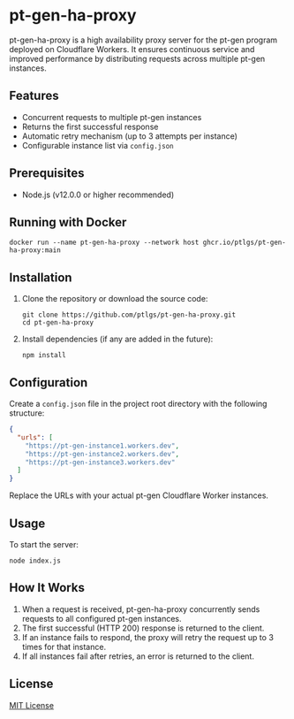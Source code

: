 # pt-gen-ha-proxy

pt-gen-ha-proxy is a high availability proxy server for the pt-gen program deployed on Cloudflare Workers. It ensures continuous service and improved performance by distributing requests across multiple pt-gen instances.

## Features

- Concurrent requests to multiple pt-gen instances
- Returns the first successful response
- Automatic retry mechanism (up to 3 attempts per instance)
- Configurable instance list via `config.json`

## Prerequisites

- Node.js (v12.0.0 or higher recommended)

## Running with Docker

```
docker run --name pt-gen-ha-proxy --network host ghcr.io/ptlgs/pt-gen-ha-proxy:main
```

## Installation

1. Clone the repository or download the source code:
   ```
   git clone https://github.com/ptlgs/pt-gen-ha-proxy.git
   cd pt-gen-ha-proxy
   ```

2. Install dependencies (if any are added in the future):
   ```
   npm install
   ```

## Configuration

Create a `config.json` file in the project root directory with the following structure:

```json
{
  "urls": [
    "https://pt-gen-instance1.workers.dev",
    "https://pt-gen-instance2.workers.dev",
    "https://pt-gen-instance3.workers.dev"
  ]
}
```

Replace the URLs with your actual pt-gen Cloudflare Worker instances.

## Usage

To start the server:

```
node index.js
```

## How It Works

1. When a request is received, pt-gen-ha-proxy concurrently sends requests to all configured pt-gen instances.
2. The first successful (HTTP 200) response is returned to the client.
3. If an instance fails to respond, the proxy will retry the request up to 3 times for that instance.
4. If all instances fail after retries, an error is returned to the client.

## License

[MIT License](LICENSE)
